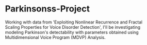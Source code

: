 # Parkinsonss-Project

Working with data from 'Exploiting Nonlinear Recurrence and Fractal Scaling Properties for Voice Disorder Detection', I'll be investigating modeling Parkinson's detectability with parameters obtained using Multidimensional Voice Program (MDVP) Analysis.
